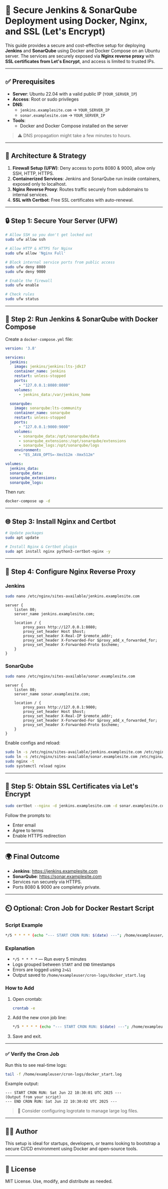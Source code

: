 # 🔐 Secure Jenkins & SonarQube Deployment using Docker, Nginx, and SSL (Let's Encrypt)

This guide provides a secure and cost-effective setup for deploying **Jenkins** and **SonarQube** using Docker and Docker Compose on an Ubuntu server. The services are securely exposed via **Nginx reverse proxy** with **SSL certificates from Let's Encrypt**, and access is limited to trusted IPs.

---

## ✅ Prerequisites

- **Server**: Ubuntu 22.04 with a valid public IP (`YOUR_SERVER_IP`)
- **Access**: Root or sudo privileges
- **DNS**:
  - `jenkins.examplesite.com` → `YOUR_SERVER_IP`
  - `sonar.examplesite.com` → `YOUR_SERVER_IP`
- **Tools**:
  - Docker and Docker Compose installed on the server

> ⚠️ DNS propagation might take a few minutes to hours.

---

## 🧠 Architecture & Strategy

1. **Firewall Setup (UFW)**: Deny access to ports 8080 & 9000, allow only SSH, HTTP, HTTPS.
2. **Containerized Services**: Jenkins and SonarQube run inside containers, exposed only to localhost.
3. **Nginx Reverse Proxy**: Routes traffic securely from subdomains to internal services.
4. **SSL with Certbot**: Free SSL certificates with auto-renewal.

---

## 🔒 Step 1: Secure Your Server (UFW)

```bash
# Allow SSH so you don't get locked out
sudo ufw allow ssh

# Allow HTTP & HTTPS for Nginx
sudo ufw allow 'Nginx Full'

# Block internal service ports from public access
sudo ufw deny 8080
sudo ufw deny 9000

# Enable the firewall
sudo ufw enable

# Check rules
sudo ufw status
```

---

## 🐳 Step 2: Run Jenkins & SonarQube with Docker Compose

Create a `docker-compose.yml` file:

```yaml
version: '3.8'

services:
  jenkins:
    image: jenkins/jenkins:lts-jdk17
    container_name: jenkins
    restart: unless-stopped
    ports:
      - "127.0.0.1:8080:8080"
    volumes:
      - jenkins_data:/var/jenkins_home

  sonarqube:
    image: sonarqube:lts-community
    container_name: sonarqube
    restart: unless-stopped
    ports:
      - "127.0.0.1:9000:9000"
    volumes:
      - sonarqube_data:/opt/sonarqube/data
      - sonarqube_extensions:/opt/sonarqube/extensions
      - sonarqube_logs:/opt/sonarqube/logs
    environment:
      - "ES_JAVA_OPTS=-Xms512m -Xmx512m"

volumes:
  jenkins_data:
  sonarqube_data:
  sonarqube_extensions:
  sonarqube_logs:
```

Then run:

```bash
docker-compose up -d
```

---

## 🌐 Step 3: Install Nginx and Certbot

```bash
# Update packages
sudo apt update

# Install Nginx & Certbot plugin
sudo apt install nginx python3-certbot-nginx -y
```

---

## 🔁 Step 4: Configure Nginx Reverse Proxy

### Jenkins

```bash
sudo nano /etc/nginx/sites-available/jenkins.examplesite.com
```

```nginx
server {
    listen 80;
    server_name jenkins.examplesite.com;

    location / {
        proxy_pass http://127.0.0.1:8080;
        proxy_set_header Host $host;
        proxy_set_header X-Real-IP $remote_addr;
        proxy_set_header X-Forwarded-For $proxy_add_x_forwarded_for;
        proxy_set_header X-Forwarded-Proto $scheme;
    }
}
```

### SonarQube

```bash
sudo nano /etc/nginx/sites-available/sonar.examplesite.com
```

```nginx
server {
    listen 80;
    server_name sonar.examplesite.com;

    location / {
        proxy_pass http://127.0.0.1:9000;
        proxy_set_header Host $host;
        proxy_set_header X-Real-IP $remote_addr;
        proxy_set_header X-Forwarded-For $proxy_add_x_forwarded_for;
        proxy_set_header X-Forwarded-Proto $scheme;
    }
}
```

Enable configs and reload:

```bash
sudo ln -s /etc/nginx/sites-available/jenkins.examplesite.com /etc/nginx/sites-enabled/
sudo ln -s /etc/nginx/sites-available/sonar.examplesite.com /etc/nginx/sites-enabled/
sudo nginx -t
sudo systemctl reload nginx
```

---

## 🔐 Step 5: Obtain SSL Certificates via Let's Encrypt

```bash
sudo certbot --nginx -d jenkins.examplesite.com -d sonar.examplesite.com
```

Follow the prompts to:
- Enter email
- Agree to terms
- Enable HTTPS redirection

---

## 🌍 Final Outcome

- **Jenkins**: https://jenkins.examplesite.com
- **SonarQube**: https://sonar.examplesite.com
- Services run securely via HTTPS.
- Ports 8080 & 9000 are completely private.

---

## ⏲️ Optional: Cron Job for Docker Restart Script

### Script Example

```bash
*/5 * * * * (echo "--- START CRON RUN: $(date) ---"; /home/exampleuser/docker-start-shell.sh; echo "--- END CRON RUN: $(date) ---") >> /home/exampleuser/cron-logs/docker_start.log 2>&1
```

### Explanation

- `*/5 * * * *` — Run every 5 minutes
- Logs grouped between `START` and `END` timestamps
- Errors are logged using `2>&1`
- Output saved to `/home/exampleuser/cron-logs/docker_start.log`

### How to Add

1. Open crontab:
   ```bash
   crontab -e
   ```

2. Add the new cron job line:
   ```bash
   */5 * * * * (echo "--- START CRON RUN: $(date) ---"; /home/exampleuser/docker-start-shell.sh; echo "--- END CRON RUN: $(date) ---") >> /home/exampleuser/cron-logs/docker_start.log 2>&1
   ```

3. Save and exit.

---

### ✅ Verify the Cron Job

Run this to see real-time logs:

```bash
tail -f /home/exampleuser/cron-logs/docker_start.log
```

Example output:

```log
--- START CRON RUN: Sat Jun 22 10:30:01 UTC 2025 ---
(Output from your script)
--- END CRON RUN: Sat Jun 22 10:30:02 UTC 2025 ---
```

> 🧹 Consider configuring logrotate to manage large log files.

---

## 👨‍💻 Author

This setup is ideal for startups, developers, or teams looking to bootstrap a secure CI/CD environment using Docker and open-source tools.

---

## 📜 License

MIT License. Use, modify, and distribute as needed.
